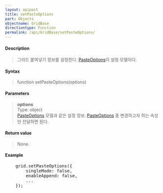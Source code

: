 ```yaml
---
layout: apipost
title: setPasteOptions
part: Objects
objectname: GridBase
directiontype: Function
permalink: /api/GridBase/setPasteOptions/
---
```



#### Description

> 그리드 붙여넣기 정보를 설정한다. [PasteOptions](/api/Types/PasteOptions/)이 설정 모델이다.

#### Syntax

> function setPasteOptions(options)

#### Parameters

> **options**  
> Type: object  
> [PasteOptions](/api/Types/PasteOptions/) 모델과 같은 설정 정보. [PasteOptions](/api/Types/PasteOptions/) 중 변경하고자 하는 속성만 전달하면 된다.    

#### Return value

> None.

#### Example

<pre class="prettyprint">
    grid.setPasteOptions({
        singleMode: false,
        enableAppend: false,
        ...
    });
</pre>

